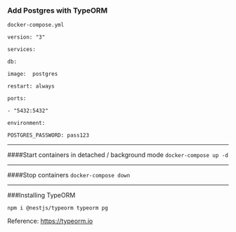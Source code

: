 ### Add Postgres with TypeORM

`docker-compose.yml`

`version: "3"`

`services:`

`db:`

`image:  postgres`

`restart: always`

`ports:`

`- "5432:5432"`

`environment:`

`POSTGRES_PASSWORD: pass123`

___
####Start containers in detached / background mode
`docker-compose up -d`

___
####Stop containers
`docker-compose down`

___
###Installing TypeORM

`npm i @nestjs/typeorm typeorm pg`

Reference: https://typeorm.io
